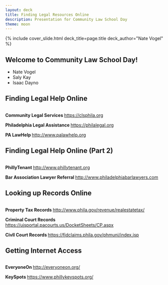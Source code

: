 ```yaml
---
layout: deck
title: Finding Legal Resources Online
description: Presentation for Community Law School Day
theme: moon
---
```


{% include cover_slide.html deck_title=page.title deck_author="Nate Vogel" %}
<section data-markdown>
    <h2> Welcome to Community Law School Day! </h2>
        <ul>
            <li> Nate Vogel </li>
            <li> Saly Kay </li>
            <li> Isaac Dayno </li>
        </ul>

</section>

<section>
    <h2> Finding Legal Help Online </h2>
    <div class="legal-resources">
        <div>
            <b> Community Legal Services </b>
            <a href="https://clsphila.org"> https://clsphila.org </a>
        </div>
        <div>
            <b> Philadelphia Legal Assistance </b>
            <a href="https://philalegal.org"> https://philalegal.org </a>
        </div>
        <div>
            <b> PA LawHelp </b>
            <a href="http://www.palawhelp.org"> http://www.palawhelp.org </a>
        </div>
    </div>
</section>

<section>
    <h2> Finding Legal Help Online (Part 2)</h2>
    <div class="legal-resources">
        <div>
            <b> PhillyTenant </b>
            <a href="http://www.phillytenant.org/"> http://www.phillytenant.org </a>
        </div>
        <div>
            <b> Bar Association Lawyer Referral </b>
            <a href="http://www.philadelphiabarlawyers.com"> http://www.philadelphiabarlawyers.com </a>
        </div>
    </div>
</section>

<section>
    <h2> Looking up Records Online </h2>
    <div class="legal-resources">
        <div>
            <b> Property Tax Records </b>
            <a href="http://www.phila.gov/revenue/realestatetax/"> http://www.phila.gov/revenue/realestatetax/ </a>
        </div>
        <div>
            <b> Criminal Court Records </b>
            <a href="https://ujsportal.pacourts.us/DocketSheets/CP.aspx"> https://ujsportal.pacourts.us/DocketSheets/CP.aspx </a>
        </div>
        <div>
            <b> Civll Court Records </b>
            <a href="https://fjdclaims.phila.gov/phmuni/index.jsp"> https://fjdclaims.phila.gov/phmuni/index.jsp </a>
        </div>
    </div>
</section>

<section>
    <h2> Getting Internet Access </h2>
    <div class="legal-resources">
        <div>
            <b> EveryoneOn </b>
            <a href="http://everyoneon.org/"> http://everyoneon.org/ </a>
        </div>
        <div>
            <b> KeySpots </b>
            <a href="https://www.phillykeyspots.org/"> https://www.phillykeyspots.org/ </a>
        </div>
    </div>
</section>

<style>
.legal-resources div {
    text-align: left;
    padding-top: 1em;
}
</style>
